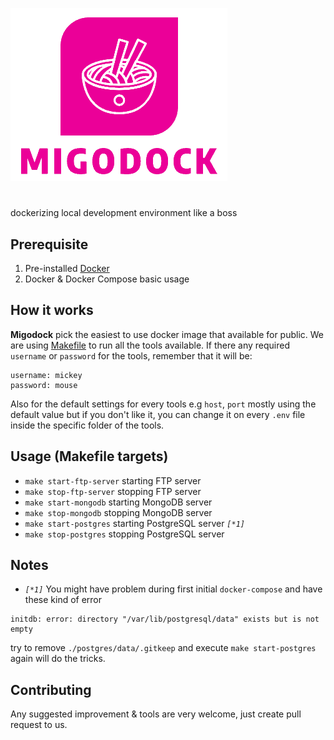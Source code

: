 ![migodock](https://github.com/dxtrleague/migodock/blob/master/assets/logo.png?raw=true)
#
dockerizing local development environment like a boss


## Prerequisite

1. Pre-installed [Docker](https://www.docker.com/)
2. Docker & Docker Compose basic usage

## How it works

**Migodock** pick the easiest to use docker image that available for public. We are using [Makefile](https://www.gnu.org/software/make/manual/make.html) to run all the tools available. If there any required `username` or `password` for the tools, remember that it will be:
```
username: mickey
password: mouse
```
Also for the default settings for every tools e.g `host`, `port` mostly using the default value but if you don't like it, you can change it on every `.env` file inside the specific folder of the tools.

## Usage (Makefile targets)

- `make start-ftp-server` starting FTP server
- `make stop-ftp-server` stopping FTP server
- `make start-mongodb` starting MongoDB server
- `make stop-mongodb` stopping MongoDB server
- `make start-postgres` starting PostgreSQL server _`[*1]`_
- `make stop-postgres` stopping PostgreSQL server

## Notes

- _`[*1]`_ You might have problem during first initial `docker-compose` and have these kind of error
```
initdb: error: directory "/var/lib/postgresql/data" exists but is not empty
```
try to remove `./postgres/data/.gitkeep` and execute `make start-postgres` again will do the tricks.

## Contributing

Any suggested improvement & tools are very welcome, just create pull request to us.